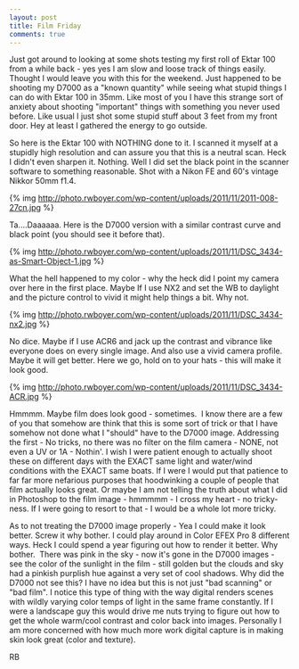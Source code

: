```yaml
---
layout: post
title: Film Friday
comments: true
---
```

Just got around to looking at some shots testing my first roll of Ektar 100 from a while back - yes yes I am slow and loose track of things easily. Thought I would leave you with this for the weekend. Just happened to be shooting my D7000 as a "known quantity" while seeing what stupid things I can do with Ektar 100 in 35mm. Like most of you I have this strange sort of anxiety about shooting "important" things with something you never used before. Like usual I just shot some stupid stuff about 3 feet from my front door. Hey at least I gathered the energy to go outside.

So here is the Ektar 100 with NOTHING done to it. I scanned it myself at a stupidly high resolution and can assure you that this is a neutral scan. Heck I didn't even sharpen it. Nothing. Well I did set the black point in the scanner software to something reasonable. Shot with a Nikon FE and 60's vintage Nikkor 50mm f1.4.

{% img http://photo.rwboyer.com/wp-content/uploads/2011/11/2011-008-27cn.jpg %}

Ta....Daaaaaa. Here is the D7000 version with a similar contrast curve and black point (you should see it before that).

{% img http://photo.rwboyer.com/wp-content/uploads/2011/11/DSC_3434-as-Smart-Object-1.jpg %}

What the hell happened to my color - why the heck did I point my camera over here in the first place. Maybe If I use NX2 and set the WB to daylight and the picture control to vivid it might help things a bit. Why not.

{% img http://photo.rwboyer.com/wp-content/uploads/2011/11/DSC_3434-nx2.jpg %}

No dice. Maybe if I use ACR6 and jack up the contrast and vibrance like everyone does on every single image. And also use a vivid camera profile. Maybe it will get better. Here we go, hold on to your hats - this will make it look good.

{% img http://photo.rwboyer.com/wp-content/uploads/2011/11/DSC_3434-ACR.jpg %}

Hmmmm. Maybe film does look good - sometimes.  I know there are a few of you that somehow are think that this is some sort of trick or that I have somehow not done what I "should" have to the D7000 image. Addressing the first - No tricks, no there was no filter on the film camera - NONE, not even a UV or 1A - Nothin'. I wish I were patient enough to actually shoot these on different days with the EXACT same light and water/wind conditions with the EXACT same boats. If I were I would put that patience to far far more nefarious purposes that hoodwinking a couple of people that film actually looks great. Or maybe I am not telling the truth about what I did in Photoshop to the film image - hmmmmm - I cross my heart - no tricky-ness. If I were going to resort to that - I would be a whole lot more tricky.

As to not treating the D7000 image properly - Yea I could make it look better. Screw it why bother. I could play around in Color EFEX Pro 8 different ways. Heck I could spend a year figuring out how to render it better. Why bother.  There was pink in the sky - now it's gone in the D7000 images - see the color of the sunlight in the film - still golden but the clouds and sky had a pinkish purplish hue against a very set of cool shadows. Why did the D7000 not see this? I have no idea but this is not just "bad scanning" or "bad film". I notice this type of thing with the way digital renders scenes with wildly varying color temps of light in the same frame constantly. If I were a landscape guy this would drive me nuts trying to figure out how to get the whole warm/cool contrast and color back into images. Personally I am more concerned with how much more work digital capture is in making skin look great (color and texture).

RB